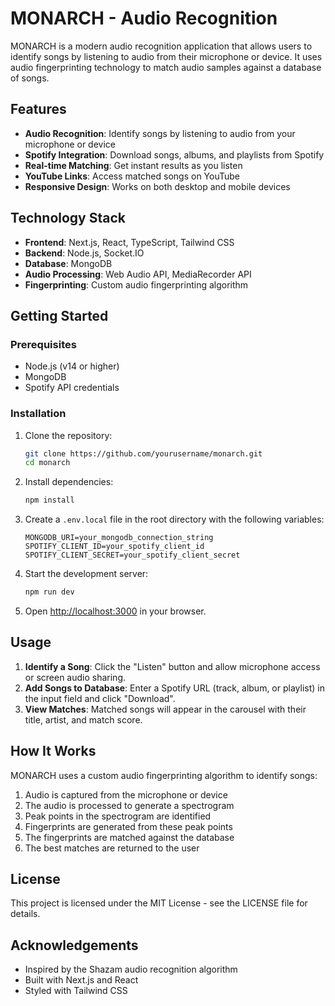 # MONARCH - Audio Recognition

MONARCH is a modern audio recognition application that allows users to identify songs by listening to audio from their microphone or device. It uses audio fingerprinting technology to match audio samples against a database of songs.

## Features

- **Audio Recognition**: Identify songs by listening to audio from your microphone or device
- **Spotify Integration**: Download songs, albums, and playlists from Spotify
- **Real-time Matching**: Get instant results as you listen
- **YouTube Links**: Access matched songs on YouTube
- **Responsive Design**: Works on both desktop and mobile devices

## Technology Stack

- **Frontend**: Next.js, React, TypeScript, Tailwind CSS
- **Backend**: Node.js, Socket.IO
- **Database**: MongoDB
- **Audio Processing**: Web Audio API, MediaRecorder API
- **Fingerprinting**: Custom audio fingerprinting algorithm

## Getting Started

### Prerequisites

- Node.js (v14 or higher)
- MongoDB
- Spotify API credentials

### Installation

1. Clone the repository:
   ```bash
   git clone https://github.com/yourusername/monarch.git
   cd monarch
   ```

2. Install dependencies:
   ```bash
   npm install
   ```

3. Create a `.env.local` file in the root directory with the following variables:
   ```
   MONGODB_URI=your_mongodb_connection_string
   SPOTIFY_CLIENT_ID=your_spotify_client_id
   SPOTIFY_CLIENT_SECRET=your_spotify_client_secret
   ```

4. Start the development server:
   ```bash
   npm run dev
   ```

5. Open [http://localhost:3000](http://localhost:3000) in your browser.

## Usage

1. **Identify a Song**: Click the "Listen" button and allow microphone access or screen audio sharing.
2. **Add Songs to Database**: Enter a Spotify URL (track, album, or playlist) in the input field and click "Download".
3. **View Matches**: Matched songs will appear in the carousel with their title, artist, and match score.

## How It Works

MONARCH uses a custom audio fingerprinting algorithm to identify songs:

1. Audio is captured from the microphone or device
2. The audio is processed to generate a spectrogram
3. Peak points in the spectrogram are identified
4. Fingerprints are generated from these peak points
5. The fingerprints are matched against the database
6. The best matches are returned to the user

## License

This project is licensed under the MIT License - see the LICENSE file for details.

## Acknowledgements

- Inspired by the Shazam audio recognition algorithm
- Built with Next.js and React
- Styled with Tailwind CSS


